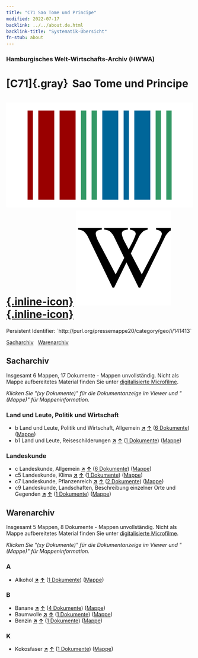```yaml
---
title: "C71 Sao Tome und Principe"
modified: 2022-07-17
backlink: ../../about.de.html
backlink-title: "Systematik-Übersicht"
fn-stub: about
---
```


### Hamburgisches Welt-Wirtschafts-Archiv (HWWA)

# [C71]{.gray}&#8201; Sao Tome und Principe &#160; [![Wikidata](/images/Wikidata-logo.svg "Wikidata"){.inline-icon}](http://www.wikidata.org/entity/Q1039) [![Wikipedia](/images/Wikipedia-W.svg "Wikipedia"){.inline-icon}](https://de.wikipedia.org/wiki/S%C3%A3o_Tom%C3%A9_und_Pr%C3%ADncipe)

<div class="hint">Persistent Identifier: `http://purl.org/pressemappe20/category/geo/i/141413`</div>




[Sacharchiv](#sacharchiv) &#160; [Warenarchiv](#warenarchiv)





## Sacharchiv






Insgesamt 6 Mappen, 17 Dokumente - Mappen unvollständig.
Nicht als Mappe aufbereitetes Material finden Sie unter [digitalisierte Microfilme](/film/h1_sh.de.html).

_Klicken Sie "(xy Dokumente)" für die Dokumentanzeige im Viewer und "(Mappe)" für Mappeninformation._




### Land und Leute, Politik und Wirtschaft

- b Land und Leute, Politik und Wirtschaft, Allgemein [**&nearr;**](../../../subject/i/144196/about.de.html "Land und Leute, Politik und Wirtschaft, Allgemein (in der ganzen Welt)") [**&uarr;**](../../../subject/about.de.html#b "Sachsystematik") (<a href="https://pm20.zbw.eu/iiifview/folder/sh/141413,144196" title="über: Sao Tome und Principe : Land und Leute, Politik und Wirtschaft, Allgemein" target="_blank">6 Dokumente</a>) ([Mappe](../../../../folder/sh/1414xx/141413/1441xx/144196/about.de.html))
- b1 Land und Leute, Reiseschilderungen [**&nearr;**](../../../subject/i/144197/about.de.html "Land und Leute, Reiseschilderungen (in der ganzen Welt)") [**&uarr;**](../../../subject/about.de.html#b1 "Sachsystematik") (<a href="https://pm20.zbw.eu/iiifview/folder/sh/141413,144197" title="über: Sao Tome und Principe : Land und Leute, Reiseschilderungen" target="_blank">1 Dokumente</a>) ([Mappe](../../../../folder/sh/1414xx/141413/1441xx/144197/about.de.html))

### Landeskunde

- c Landeskunde, Allgemein [**&nearr;**](../../../subject/i/144199/about.de.html "Landeskunde, Allgemein (in der ganzen Welt)") [**&uarr;**](../../../subject/about.de.html#c "Sachsystematik") (<a href="https://pm20.zbw.eu/iiifview/folder/sh/141413,144199" title="über: Sao Tome und Principe : Landeskunde, Allgemein" target="_blank">6 Dokumente</a>) ([Mappe](../../../../folder/sh/1414xx/141413/1441xx/144199/about.de.html))
- c5 Landeskunde, Klima [**&nearr;**](../../../subject/i/144209/about.de.html "Landeskunde, Klima (in der ganzen Welt)") [**&uarr;**](../../../subject/about.de.html#c5 "Sachsystematik") (<a href="https://pm20.zbw.eu/iiifview/folder/sh/141413,144209" title="über: Sao Tome und Principe : Landeskunde, Klima" target="_blank">1 Dokumente</a>) ([Mappe](../../../../folder/sh/1414xx/141413/1442xx/144209/about.de.html))
- c7 Landeskunde, Pflanzenreich [**&nearr;**](../../../subject/i/144211/about.de.html "Landeskunde, Pflanzenreich (in der ganzen Welt)") [**&uarr;**](../../../subject/about.de.html#c7 "Sachsystematik") (<a href="https://pm20.zbw.eu/iiifview/folder/sh/141413,144211" title="über: Sao Tome und Principe : Landeskunde, Pflanzenreich" target="_blank">2 Dokumente</a>) ([Mappe](../../../../folder/sh/1414xx/141413/1442xx/144211/about.de.html))
- c9 Landeskunde, Landschaften, Beschreibung einzelner Orte und Gegenden [**&nearr;**](../../../subject/i/144214/about.de.html "Landeskunde, Landschaften, Beschreibung einzelner Orte und Gegenden (in der ganzen Welt)") [**&uarr;**](../../../subject/about.de.html#c9 "Sachsystematik") (<a href="https://pm20.zbw.eu/iiifview/folder/sh/141413,144214" title="über: Sao Tome und Principe : Landeskunde, Landschaften, Beschreibung einzelner Orte und Gegenden" target="_blank">1 Dokumente</a>) ([Mappe](../../../../folder/sh/1414xx/141413/1442xx/144214/about.de.html))







## Warenarchiv








Insgesamt 5 Mappen, 8 Dokumente - Mappen unvollständig.
Nicht als Mappe aufbereitetes Material finden Sie unter [digitalisierte Microfilme](/film/h1_wa.de.html).

_Klicken Sie "(xy Dokumente)" für die Dokumentanzeige im Viewer und "(Mappe)" für Mappeninformation._




### A

- Alkohol [**&nearr;**](../../../ware/i/141966/about.de.html "Alkohol (XXX in der ganzen Welt)") [**&uarr;**](../../../ware/about.de.html#PID20.02-Sp "Warensystematik") (<a href="https://pm20.zbw.eu/iiifview/folder/wa/141966,141413" title="über: Alkohol : Sao Tome und Principe" target="_blank">1 Dokumente</a>) ([Mappe](../../../../folder/wa/1419xx/141966/1414xx/141413/about.de.html))

### B

- Banane [**&nearr;**](../../../ware/i/142038/about.de.html "Banane (XXX in der ganzen Welt)") [**&uarr;**](../../../ware/about.de.html#PLW04-Bn "Warensystematik") (<a href="https://pm20.zbw.eu/iiifview/folder/wa/142038,141413" title="über: Banane : Sao Tome und Principe" target="_blank">4 Dokumente</a>) ([Mappe](../../../../folder/wa/1420xx/142038/1414xx/141413/about.de.html))
- Baumwolle [**&nearr;**](../../../ware/i/142089/about.de.html "Baumwolle (XXX in der ganzen Welt)") [**&uarr;**](../../../ware/about.de.html#PLW04-Bw "Warensystematik") (<a href="https://pm20.zbw.eu/iiifview/folder/wa/142089,141413" title="über: Baumwolle : Sao Tome und Principe" target="_blank">1 Dokumente</a>) ([Mappe](../../../../folder/wa/1420xx/142089/1414xx/141413/about.de.html))
- Benzin [**&nearr;**](../../../ware/i/142108/about.de.html "Benzin (XXX in der ganzen Welt)") [**&uarr;**](../../../ware/about.de.html#PID13.02-Ks02 "Warensystematik") (<a href="https://pm20.zbw.eu/iiifview/folder/wa/142108,141413" title="über: Benzin : Sao Tome und Principe" target="_blank">1 Dokumente</a>) ([Mappe](../../../../folder/wa/1421xx/142108/1414xx/141413/about.de.html))

### K

- Kokosfaser [**&nearr;**](../../../ware/i/143125/about.de.html "Kokosfaser (XXX in der ganzen Welt)") [**&uarr;**](../../../ware/about.de.html#PID19-Nf11 "Warensystematik") (<a href="https://pm20.zbw.eu/iiifview/folder/wa/143125,141413" title="über: Kokosfaser : Sao Tome und Principe" target="_blank">1 Dokumente</a>) ([Mappe](../../../../folder/wa/1431xx/143125/1414xx/141413/about.de.html))




